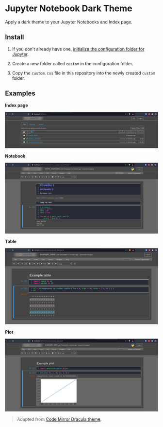 # Jupyter Notebook Dark Theme

Apply a dark theme to your Jupyter Notebooks and Index page.

## Install

1. If you don't already have one, [initialize the configuration folder for Jupyter](https://jupyter-notebook.readthedocs.io/en/stable/config.html).

2. Create a new folder called `custom` in the configuration folder.

3. Copy the `custom.css` file in this repository into the newly created `custom` folder.

## Examples

**Index page**

![Example of the index page](example_index.png)

**Notebook**

![Example of a notebook](example_cells.png)

**Table**

![Example of a table](example_table.png)

**Plot**

![Example of a plot](example_plot.png)

> Adapted from [Code Mirror Dracula theme](https://github.com/codemirror/CodeMirror/blob/master/theme/dracula.css).